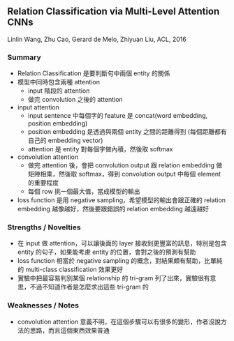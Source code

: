 ## Relation Classification via Multi-Level Attention CNNs

Linlin Wang, Zhu Cao, Gerard de Melo, Zhiyuan Liu, ACL, 2016

### Summary
- Relation Classification 是要判斷句中兩個 entity 的關係
- 模型中同時包含兩種 attention
	- input 階段的 attention
	- 做完 convolution 之後的 attention
- input attention
	- input sentence 中每個字的 feature 是 concat(word embedding, position embedding)
	- position embedding 是透過與兩個 entity 之間的距離得到 (每個距離都有自己的 embedding vector)
	- attention 是 entity 對每個字做內積，然後取 softmax 
- convolution attention
	- 做完 attention 後，會把 convolution output 跟 relation embedding 做矩陣相乘，然後取 softmax，得到 convolution output 中每個 element 的重要程度
	- 每個 row 挑一個最大值，當成模型的輸出
- loss function 是用 negative sampling，希望模型的輸出會跟正確的 relation embedding 越像越好，然後要跟錯誤的 relation embedding 越遠越好

### Strengths / Novelties
- 在 input 做 attention，可以讓後面的 layer 接收到更豐富的訊息，特別是包含 entity 的句子，如果能考慮 entity 的位置，會對之後的預測有幫助
- loss function 相當於 negative sampling 的概念，對結果頗有幫助，比單純的 multi-class classification 效果更好
- 實驗中把最容易判別某個 relationship 的 tri-gram 列了出來，實驗很有意思，不過不知道作者是怎麼求出這些 tri-gram 的

### Weaknesses / Notes
- convolution attention 意義不明，在這個步驟可以有很多的變形，作者沒說方法的思路，而且這個東西效果普通
